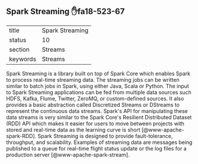## Spark Streaming :hand:fa18-523-67


|          |                     |
| -------- | ------------------- |
| title    | Spark Streaming     | 
| status   | 10                  |
| section  | Streams             |
| keywords | Streams             |



Spark Streaming is a library built on top of Spark Core which enables
Spark to process real-time streaming data. The streaming jobs can be
written similar to batch jobs in Spark, using either Java, Scala or
Python. The input to Spark Streaming applications can be fed from
multiple data sources such HDFS, Kafka, Flume, Twitter, ZeroMQ, or
custom-defined sources. It also provides a basic abstraction called
Discretized Streams or DStreams to represent the continuous data
streams. Spark's API for manipulating these data streams is very
similar to the Spark Core's Resilient Distributed Dataset (RDD) API
which makes it easier for users to move between projects with stored
and real-time data as the learning curve is
short [@www-apache-spark-RDD].  Spark Streaming is designed to
provide fault-tolerance, throughput, and scalability. Examples of
streaming data are messages being published to a queue for real-time
flight status update or the log files for a production
server [@www-apache-spark-stream].


     
